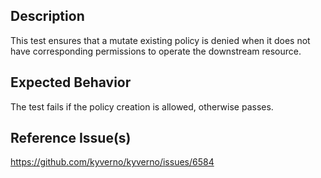 ## Description

This test ensures that a mutate existing policy is denied when it does not have corresponding permissions to operate the downstream resource.

## Expected Behavior

The test fails if the policy creation is allowed, otherwise passes.


## Reference Issue(s)

https://github.com/kyverno/kyverno/issues/6584